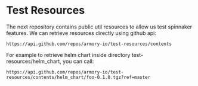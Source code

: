 # Test Resources
The next repository contains public util resources to allow us test spinnaker features.
We can retrieve resources directly using github api:
```
https://api.github.com/repos/armory-io/test-resources/contents
```
For example to retrieve helm chart inside directory test-resources/helm_chart, you can call:
```
https://api.github.com/repos/armory-io/test-resources/contents/helm_chart/foo-0.1.0.tgz?ref=master
```

